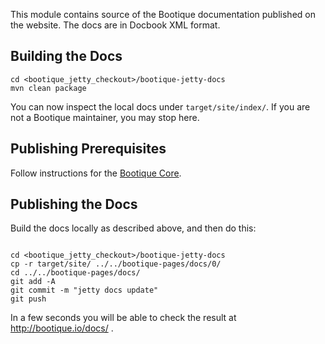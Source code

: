 This module contains source of the Bootique documentation published on the website. The docs are in Docbook XML format.

## Building the Docs

```shell
cd <bootique_jetty_checkout>/bootique-jetty-docs
mvn clean package
```

You can now inspect the local docs under ```target/site/index/```. If you are not a Bootique maintainer, you may stop here. 

## Publishing Prerequisites

Follow instructions for the [Bootique Core](https://github.com/bootique/bootique/blob/master/bootique-docs/README.md).

## Publishing the Docs

Build the docs locally as described above, and then do this:

```shell

cd <bootique_jetty_checkout>/bootique-jetty-docs
cp -r target/site/ ../../bootique-pages/docs/0/
cd ../../bootique-pages/docs/ 
git add -A
git commit -m "jetty docs update"
git push
```

In a few seconds you will be able to check the result at http://bootique.io/docs/ .